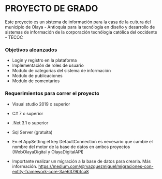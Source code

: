 # PROYECTO DE GRADO
Este proyecto es un sistema de información para la casa de la cultura del municipio de Olaya - Antioquia para la tecnólogia en diseño y desarrollo de sistemas de información de la corporación tecnólogia católica del occidente - TECOC

### Objetivos alcanzados
- Login y registro en la plataforma
- Implementación de roles de usuario
- Modulo de categorias del sistema de información
- Modulo de publicaciones
- Modulo de comentarios

### Requerimientos para correr el proyecto
- Visual studio 2019 o superior
- C# 7 o superior
- .Net 3.1 o superior
- Sql Server (gratuita)

- En el AppSetting el key DefaultConnection es necesario que cambie el nombre del motor de la base de datos en ambos proyectos (WebOlayaDigital y OlayaDigitalAPI)
- Importante realizar un migración a la base de datos para crearla. Más información. https://medium.com/@rvazquezmiguel/migraciones-con-entity-framework-core-3ae6379b1ca8
